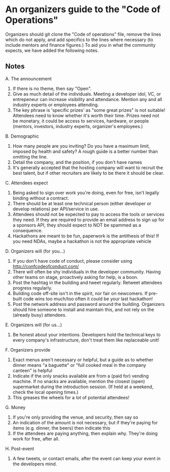 # An organizers guide to the "Code of Operations"

Organizers should git clone the "Code of operations" file, remove the lines which do not apply, and add specifics to the lines where necessary (to include mentors and finance figures.) To aid you in what the community expects, we have added the following notes.

## Notes

A. The announcement
 1. If there is no theme, then say "Open". 
 2. Give as much detail of the individuals. Meeting a developer idol, VC, or entrepeneur can increase visibility and attendance. Mention any and all industry experts or employees attending.
 3. The key phrase is 'specific prizes' as "some great prizes" is not suitable! Attendees need to know whether it's worth their time. Prizes need not be monetary, it could be access to services, hardware, or people (mentors, investors, industry experts, organizer's employees.)

B. Demographic
  1. How many people are you inviting? Do you have a maximum limit, imposed by health and safety? A rough guide is a better number than omitting the line.
  2. Detail the company, and the position, if you don't have names
  3. It's generally accepted that the hosting company will want to recruit the best talent, but if other recruiters are likely to be there it should be clear.
  
C. Attendees expect
  1. Being asked to sign over work you're doing, even for free, isn't legally binding without a contract.
  2. There should be at least one technical person (either developer or develop relations) per API/service in use.
  3. Attendees should not be expected to pay to access the tools or services they need. If they are required to provide an email address to sign up for a sponsors API, they should expect to NOT be spammed as a consequence.
  4. Hackathons are meant to be fun, paperwork is the antithesis of this! If you need NDAs, maybe a hackathon is not the appropriate vehicle

D. Organizers will (for you...)
  1. If you don't have code of conduct, please consider using http://confcodeofconduct.com/
  2. There will often be shy individuals in the developer community. Having other teams on stage, proactively asking for help, is a boon.
  3. Post the hashtag in the building and tweet regularly. Retweet attendees progress regularly.  
  4. Building code off-site isn't in the spirit, nor fair on newcomers. If pre-built code wins too much/too often it could be your last hackathon!
  5. Post the network address and password around the building. Organizers should hire someone to install and maintain this, and not rely on the (already busy) attendees.

E. Organizers will (for us...)
  1. Be honest about your intentions. Developers hold the technical keys to every company's infrastructure, don't treat them like replaceable unit!
  
F. Organizers provide
  1. Exact menus aren't necessary or helpful, but a guide as to whether dinner means "a baguette" or "full cooked meal in the company canteen" is helpful
  2. Indicate if the only snacks available are from a (paid for) vending machine. If no snacks are available, mention the closest (open) supermarket during the introduction session. (If held at a weekend, check the local opening times.)
  3. This greases the wheels for a lot of potential attendees!

G. Money
  1. If you're only providing the venue, and security, then say so
  2. An indication of the amount is not necessary, but if they're paying for items (e.g. dinner, the beers) then indicate this
  3. If the attendees are paying anything, then explain why. They're doing work for free, after all.

H. Post-event
  1. A few tweets, or contact emails, after the event can keep your event in the developers mind.

